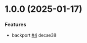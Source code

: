 # 1.0.0 (2025-01-17)

### Features

- backport [#4](https://github.com/proofit404/wiktionary/issues/4) decae38
